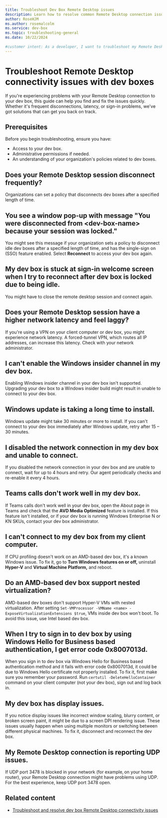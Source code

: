 ```yaml
---  
title: Troubleshoot Dev Box Remote Desktop issues    
description: Learn how to resolve common Remote Desktop connection issues with dev doxes to maintain a stable workflow.
author: RoseHJM    
ms.author: rosemalcolm  
ms.service: dev-box    
ms.topic: troubleshooting-general    
ms.date: 10/22/2024
  
#customer intent: As a developer, I want to troubleshoot my Remote Desktop connection issues with dev boxes so that I can maintain a stable and efficient workflow.    
---  
```

  
# Troubleshoot Remote Desktop connectivity issues with dev boxes  
  
If you're experiencing problems with your Remote Desktop connection to your dev box, this guide can help you find and fix the issues quickly. Whether it's frequent disconnections, latency, or sign-in problems, we've got solutions that can get you back on track.  
  
## Prerequisites  
  
Before you begin troubleshooting, ensure you have:  
  
- Access to your dev box.  
- Administrative permissions if needed.  
- An understanding of your organization's policies related to dev boxes.  
  
## Does your Remote Desktop session disconnect frequently?
Organizations can set a policy that disconnects dev boxes after a specified length of time. 

## You see a window pop-up with message "You were disconnected from \<dev-box-name\> because your session was locked." 
You might see this message if your organization sets a policy to disconnect idle dev boxes after a specified length of time, and has the single-sign on (SSO) feature enabled. Select **Reconnect** to access your dev box again. 

## My dev box is stuck at sign-in welcome screen when I try to reconnect after dev box is locked due to being idle. 
You might have to close the remote desktop session and connect again. 

## Does your Remote Desktop session have a higher network latency and feel laggy? 
If you're using a VPN on your client computer or dev box, you might experience network latency. A forced-tunnel VPN, which routes all IP addresses, can increase this latency. Check with your network administrator.

## I can't enable the Windows insider channel in my dev box.
Enabling Windows insider channel in your dev box isn't supported. Upgrading your dev box to a Windows insider build might result in unable to connect to your dev box. 

## Windows update is taking a long time to install.
Windows update might take 30 minutes or more to install. If you can't connect to your dev box immediately after Windows update, retry after 15 – 30 minutes. 

## I disabled the network connection in my dev box and unable to connect.
If you disabled the network connection in your dev box and are unable to connect, wait for up to 4 hours and retry. Our agent periodically checks and re-enable it every 4 hours. 

## Teams calls don't work well in my dev box.
If Teams calls don't work well in your dev box, open the About page in Teams and check that the **AVD Media Optimized** feature is installed. If this feature isn't installed, or if your dev box is running Windows Enterprise N or KN SKUs, contact your dev box administrator.  

## I can't connect to my dev box from my client computer.
If CPU profiling doesn't work on an AMD-based dev box, it's a known Windows issue. To fix it, go to **Turn Windows features on or off,** uninstall **Hyper-V** and **Virtual Machine Platform,** and reboot.

## Do an AMD-based dev box support nested virtualization?
AMD-based dev boxes don't support Hyper-V VMs with nested virtualization. After setting `Set-VMProcessor -VMName <name> -ExposeVirtualizationExtensions $true`, VMs inside dev box won't boot. To avoid this issue, use Intel based dev box. 

## When I try to sign in to dev box by using Windows Hello for Business based authentication, I get error code 0x8007013d.
When you sign in to dev box via Windows Hello for Business based authentication method and it fails with error code 0x8007013d, it could be due to Windows Hello certificate not properly installed. To fix it, first make sure you remember your password. Run `certutil -DeleteHelloContainer` command on your client computer (not your dev box), sign out and log back in. 

## My dev box has display issues. 
If you notice display issues like incorrect window scaling, blurry content, or broken screen paint, it might be due to a screen DPI rendering issue. These issues usually happen when using multiple monitors or switching between different physical machines. To fix it, disconnect and reconnect the dev box.

## My Remote Desktop connection is reporting UDP issues.
If UDP port 3478 is blocked in your network (for example, on your home router), your Remote Desktop connection might have problems using UDP. For the best experience, keep UDP port 3478 open.   

## Related content  
  
- [Troubleshoot and resolve dev box Remote Desktop connectivity issues](how-to-troubleshoot-repair-dev-box.md)
